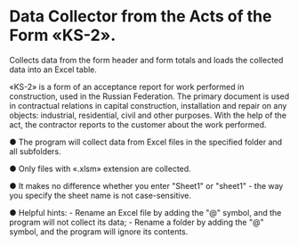 # Data Collector from the Acts of the Form «KS-2».
Collects data from the form header and form totals and loads the collected data into an Excel table.

«KS-2» is a form of an acceptance report for work performed in construction, used in the Russian Federation. The primary document is used in contractual relations in capital construction, installation and repair on any objects: industrial, residential, civil and other purposes. With the help of the act, the contractor reports to the customer about the work performed.

● The program will collect data from Excel files in the specified folder and all subfolders.

● Only files with «.xlsm» extension are collected.

● It makes no difference whether you enter "Sheet1" or "sheet1" - the way you specify the sheet name is not case-sensitive.

● Helpful hints:
    - Rename an Excel file by adding the "@" symbol, and the program will not collect its data;
    - Rename a folder by adding the "@" symbol, and the program will ignore its contents.
